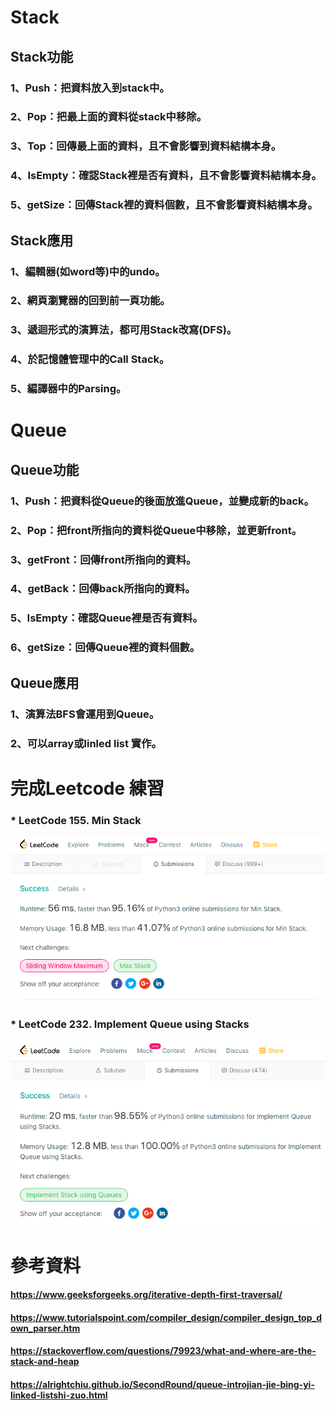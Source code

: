 # Stack
## Stack功能
### 1、Push：把資料放入到stack中。
### 2、Pop：把最上面的資料從stack中移除。
### 3、Top：回傳最上面的資料，且不會影響到資料結構本身。
### 4、IsEmpty：確認Stack裡是否有資料，且不會影響資料結構本身。
### 5、getSize：回傳Stack裡的資料個數，且不會影響資料結構本身。
## Stack應用
### 1、編輯器(如word等)中的undo。
### 2、網頁瀏覽器的回到前一頁功能。
### 3、遞迴形式的演算法，都可用Stack改寫(DFS)。
### 4、於記憶體管理中的Call Stack。
### 5、編譯器中的Parsing。
# Queue
## Queue功能
### 1、Push：把資料從Queue的後面放進Queue，並變成新的back。
### 2、Pop：把front所指向的資料從Queue中移除，並更新front。
### 3、getFront：回傳front所指向的資料。
### 4、getBack：回傳back所指向的資料。
### 5、IsEmpty：確認Queue裡是否有資料。
### 6、getSize：回傳Queue裡的資料個數。
## Queue應用
### 1、演算法BFS會運用到Queue。
### 2、可以array或linled list 實作。

# 完成Leetcode 練習
### * LeetCode 155. Min Stack
![](/image/螢幕截圖%202019-12-28%2013.56.21.png)
### * LeetCode 232. Implement Queue using Stacks
![](/image/螢幕截圖%202019-12-28%2014.11.54.png)
# 參考資料
#### https://www.geeksforgeeks.org/iterative-depth-first-traversal/
#### https://www.tutorialspoint.com/compiler_design/compiler_design_top_down_parser.htm
#### https://stackoverflow.com/questions/79923/what-and-where-are-the-stack-and-heap
#### https://alrightchiu.github.io/SecondRound/queue-introjian-jie-bing-yi-linked-listshi-zuo.html
